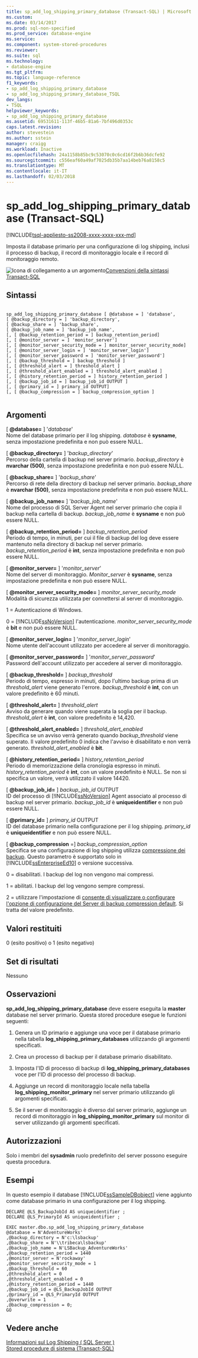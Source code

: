 ```yaml
---
title: sp_add_log_shipping_primary_database (Transact-SQL) | Microsoft Docs
ms.custom: 
ms.date: 03/14/2017
ms.prod: sql-non-specified
ms.prod_service: database-engine
ms.service: 
ms.component: system-stored-procedures
ms.reviewer: 
ms.suite: sql
ms.technology:
- database-engine
ms.tgt_pltfrm: 
ms.topic: language-reference
f1_keywords:
- sp_add_log_shipping_primary_database
- sp_add_log_shipping_primary_database_TSQL
dev_langs:
- TSQL
helpviewer_keywords:
- sp_add_log_shipping_primary_database
ms.assetid: 69531611-113f-46b5-81a6-7bf496d0353c
caps.latest.revision: 
author: stevestein
ms.author: sstein
manager: craigg
ms.workload: Inactive
ms.openlocfilehash: 24a1158b85bc9c53070c0c6cd16f2b6b36dcfe92
ms.sourcegitcommit: c556eaf60a49af7025db35b7aa14beb76a8158c5
ms.translationtype: MT
ms.contentlocale: it-IT
ms.lasthandoff: 02/03/2018
---
```

# <a name="spaddlogshippingprimarydatabase-transact-sql"></a>sp_add_log_shipping_primary_database (Transact-SQL)
[!INCLUDE[tsql-appliesto-ss2008-xxxx-xxxx-xxx-md](../../includes/tsql-appliesto-ss2008-xxxx-xxxx-xxx-md.md)]

  Imposta il database primario per una configurazione di log shipping, inclusi il processo di backup, il record di monitoraggio locale e il record di monitoraggio remoto.  
  
 ![Icona di collegamento a un argomento](../../database-engine/configure-windows/media/topic-link.gif "Icona di collegamento a un argomento")[Convenzioni della sintassi Transact-SQL](../../t-sql/language-elements/transact-sql-syntax-conventions-transact-sql.md)  
  
## <a name="syntax"></a>Sintassi  
  
```  
  
sp_add_log_shipping_primary_database [ @database = ] 'database',   
[ @backup_directory = ] 'backup_directory',   
[ @backup_share = ] 'backup_share',   
[ @backup_job_name = ] 'backup_job_name',   
[, [ @backup_retention_period = ] backup_retention_period]  
[, [ @monitor_server = ] 'monitor_server']  
[, [ @monitor_server_security_mode = ] monitor_server_security_mode]  
[, [ @monitor_server_login = ] 'monitor_server_login']  
[, [ @monitor_server_password = ] 'monitor_server_password']  
[, [ @backup_threshold = ] backup_threshold ]   
[, [ @threshold_alert = ] threshold_alert ]   
[, [ @threshold_alert_enabled = ] threshold_alert_enabled ]   
[, [ @history_retention_period = ] history_retention_period ]  
[, [ @backup_job_id = ] backup_job_id OUTPUT ]  
[, [ @primary_id = ] primary_id OUTPUT]  
[, [ @backup_compression = ] backup_compression_option ]  
  
```  
  
## <a name="arguments"></a>Argomenti  
 [  **@database=** ] '*database*'  
 Nome del database primario per il log shipping. *database* è **sysname**, senza impostazione predefinita e non può essere NULL.  
  
 [  **@backup_directory=** ] '*backup_directory*'  
 Percorso della cartella di backup nel server primario. *backup_directory* è **nvarchar (500)**, senza impostazione predefinita e non può essere NULL.  
  
 [  **@backup_share=** ] '*backup_share*'  
 Percorso di rete della directory di backup nel server primario. *backup_share* è **nvarchar (500)**, senza impostazione predefinita e non può essere NULL.  
  
 [ **@backup_job_name=** ] '*backup_job_name*'  
 Nome del processo di SQL Server Agent nel server primario che copia il backup nella cartella di backup. *backup_job_name* è **sysname** e non può essere NULL.  
  
 [  **@backup_retention_period=** ] *backup_retention_period*  
 Periodo di tempo, in minuti, per cui il file di backup del log deve essere mantenuto nella directory di backup nel server primario. *backup_retention_period* è **int**, senza impostazione predefinita e non può essere NULL.  
  
 [ **@monitor_server=** ] '*monitor_server*'  
 Nome del server di monitoraggio. *Monitor_server* è **sysname**, senza impostazione predefinita e non può essere NULL.  
  
 [ **@monitor_server_security_mode=** ] *monitor_server_security_mode*  
 Modalità di sicurezza utilizzata per connettersi al server di monitoraggio.  
  
 1 = Autenticazione di Windows.  
  
 0 = [!INCLUDE[ssNoVersion](../../includes/ssnoversion-md.md)] l'autenticazione. *monitor_server_security_mode* è **bit** e non può essere NULL.  
  
 [ **@monitor_server_login=** ] '*monitor_server_login*'  
 Nome utente dell'account utilizzato per accedere al server di monitoraggio.  
  
 [ **@monitor_server_password=** ] '*monitor_server_password*'  
 Password dell'account utilizzato per accedere al server di monitoraggio.  
  
 [  **@backup_threshold=** ] *backup_threshold*  
 Periodo di tempo, espresso in minuti, dopo l'ultimo backup prima di un *threshold_alert* viene generato l'errore. *backup_threshold* è **int**, con un valore predefinito è 60 minuti.  
  
 [  **@threshold_alert=** ] *threshold_alert*  
 Avviso da generare quando viene superata la soglia per il backup. *threshold_alert* è **int**, con valore predefinito è 14,420.  
  
 [  **@threshold_alert_enabled=** ] *threshold_alert_enabled*  
 Specifica se un avviso verrà generato quando *backup_threshold* viene superato. Il valore predefinito 0 indica che l'avviso è disabilitato e non verrà generato. *threshold_alert_enabled* è **bit**.  
  
 [ **@history_retention_period=** ] *history_retention_period*  
 Periodo di memorizzazione della cronologia espresso in minuti. *history_retention_period* è **int**, con un valore predefinito è NULL. Se non si specifica un valore, verrà utilizzato il valore 14420.  
  
 [ **@backup_job_id=** ] *backup_job_id* OUTPUT  
 ID del processo di [!INCLUDE[ssNoVersion](../../includes/ssnoversion-md.md)] Agent associato al processo di backup nel server primario. *backup_job_id* è **uniqueidentifier** e non può essere NULL.  
  
 [  **@primary_id=** ] *primary_id* OUTPUT  
 ID del database primario nella configurazione per il log shipping. *primary_id* è **uniqueidentifier** e non può essere NULL.  
  
 [  **@backup_compression** =] *backup_compression_option*  
 Specifica se una configurazione di log shipping utilizza [compressione dei backup](../../relational-databases/backup-restore/backup-compression-sql-server.md). Questo parametro è supportato solo in [!INCLUDE[ssEnterpriseEd10](../../includes/ssenterpriseed10-md.md)] o versione successiva.  
  
 0 = disabilitati. I backup del log non vengono mai compressi.  
  
 1 = abilitati. I backup del log vengono sempre compressi.  
  
 2 = utilizzare l'impostazione di [consente di visualizzare o configurare l'opzione di configurazione del Server di backup compression default](../../database-engine/configure-windows/view-or-configure-the-backup-compression-default-server-configuration-option.md). Si tratta del valore predefinito.  
  
## <a name="return-code-values"></a>Valori restituiti  
 0 (esito positivo) o 1 (esito negativo)  
  
## <a name="result-sets"></a>Set di risultati  
 Nessuno  
  
## <a name="remarks"></a>Osservazioni  
 **sp_add_log_shipping_primary_database** deve essere eseguita la **master** database nel server primario. Questa stored procedure esegue le funzioni seguenti:  
  
1.  Genera un ID primario e aggiunge una voce per il database primario nella tabella **log_shipping_primary_databases** utilizzando gli argomenti specificati.  
  
2.  Crea un processo di backup per il database primario disabilitato.  
  
3.  Imposta l'ID di processo di backup di **log_shipping_primary_databases** voce per l'ID di processo del processo di backup.  
  
4.  Aggiunge un record di monitoraggio locale nella tabella **log_shipping_monitor_primary** nel server primario utilizzando gli argomenti specificati.  
  
5.  Se il server di monitoraggio è diverso dal server primario, aggiunge un record di monitoraggio in **log_shipping_monitor_primary** sul monitor di server utilizzando gli argomenti specificati.  
  
## <a name="permissions"></a>Autorizzazioni  
 Solo i membri del **sysadmin** ruolo predefinito del server possono eseguire questa procedura.  
  
## <a name="examples"></a>Esempi  
 In questo esempio il database [!INCLUDE[ssSampleDBobject](../../includes/sssampledbobject-md.md)] viene aggiunto come database primario in una configurazione per il log shipping.  
  
```  
DECLARE @LS_BackupJobId AS uniqueidentifier ;  
DECLARE @LS_PrimaryId AS uniqueidentifier ;  
  
EXEC master.dbo.sp_add_log_shipping_primary_database   
@database = N'AdventureWorks'   
,@backup_directory = N'c:\lsbackup'   
,@backup_share = N'\\tribeca\lsbackup'   
,@backup_job_name = N'LSBackup_AdventureWorks'   
,@backup_retention_period = 1440  
,@monitor_server = N'rockaway'   
,@monitor_server_security_mode = 1   
,@backup_threshold = 60   
,@threshold_alert = 0   
,@threshold_alert_enabled = 0   
,@history_retention_period = 1440   
,@backup_job_id = @LS_BackupJobId OUTPUT   
,@primary_id = @LS_PrimaryId OUTPUT   
,@overwrite = 1   
,@backup_compression = 0;  
GO  
```  
  
## <a name="see-also"></a>Vedere anche  
 [Informazioni sul Log Shipping &#40; SQL Server &#41;](../../database-engine/log-shipping/about-log-shipping-sql-server.md)   
 [Stored procedure di sistema &#40;Transact-SQL&#41;](../../relational-databases/system-stored-procedures/system-stored-procedures-transact-sql.md)  
  
  
